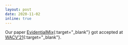 ```yaml
---
layout: post
date: 2020-11-02
inline: true
---
```


Our paper [EvidentialMix](https://arxiv.org/abs/2011.05704){:target="\_blank"} got accepted at [WACV’21](http://wacv2021.thecvf.com/){:target="\_blank"}.

